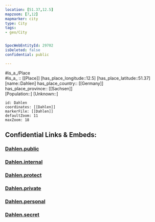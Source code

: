 ```yaml
---
location: [51.37,12.5] 
mapzoom: [7,12] 
mapmarker: city 
type: City
tags:
- geo/City


SpocWebEntityId: 29702
isDeleted: false
confidential: public

---
```

#is_a_/Place  
#is_a_ :: [[Place]] 
[has_place_longitude::12.5] 
[has_place_latitude::51.37] 
[name::Dahlen] 
has_place_country:: [[Germany]]  
has_place_province:: [[Sachsen]]  
[Population::] 
[Unknown::] 


```leaflet
id: Dahlen
coordinates: [[Dahlen]] 
markerFile: [[Dahlen]] 
defaultZoom: 11 
maxZoom: 18
```


## Confidential Links & Embeds: 

### [Dahlen.public](/_public/\Earth\Continent\Europe\Europe~Central\Germany\Germany~East\Sachsen\counties~Sachsen\Nordsachsen\cities~Nordsachsen\Taucha\CityDahlen.public.md) 

### [Dahlen.internal](/_internal/\Earth\Continent\Europe\Europe~Central\Germany\Germany~East\Sachsen\counties~Sachsen\Nordsachsen\cities~Nordsachsen\Taucha\CityDahlen.internal.md) 

### [Dahlen.protect](/_protect/\Earth\Continent\Europe\Europe~Central\Germany\Germany~East\Sachsen\counties~Sachsen\Nordsachsen\cities~Nordsachsen\Taucha\CityDahlen.protect.md) 

### [Dahlen.private](/_private/\Earth\Continent\Europe\Europe~Central\Germany\Germany~East\Sachsen\counties~Sachsen\Nordsachsen\cities~Nordsachsen\Taucha\CityDahlen.private.md) 

### [Dahlen.personal](/_personal/\Earth\Continent\Europe\Europe~Central\Germany\Germany~East\Sachsen\counties~Sachsen\Nordsachsen\cities~Nordsachsen\Taucha\CityDahlen.personal.md) 

### [Dahlen.secret](/_secret/\Earth\Continent\Europe\Europe~Central\Germany\Germany~East\Sachsen\counties~Sachsen\Nordsachsen\cities~Nordsachsen\Taucha\CityDahlen.secret.md)


